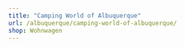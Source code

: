 ```yaml
---
title: "Camping World of Albuquerque"
url: /albuquerque/camping-world-of-albuquerque/
shop: Wohnwagen
---
```

